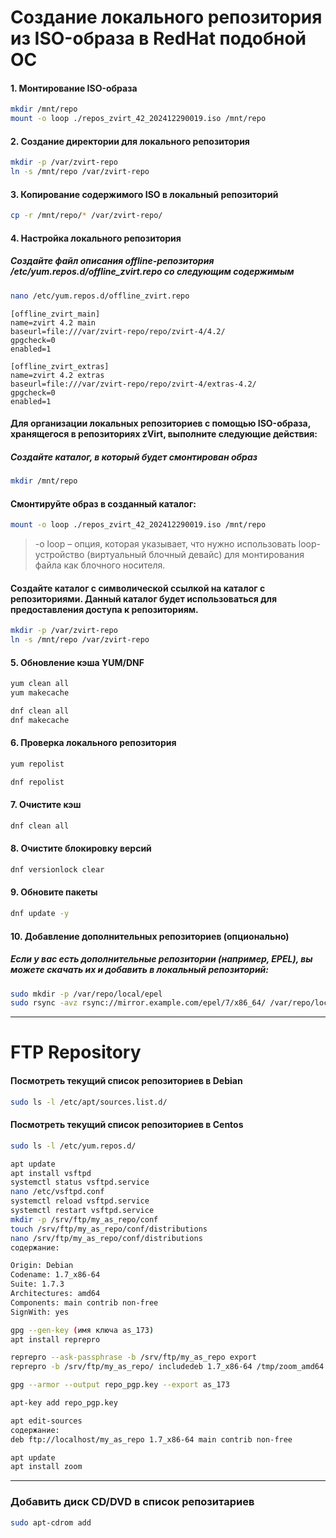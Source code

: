 # Создание локального репозитория из ISO-образа в RedHat подобной ОС

#### 1. Монтирование ISO-образа
```bash
mkdir /mnt/repo
mount -o loop ./repos_zvirt_42_202412290019.iso /mnt/repo
```

#### 2. Создание директории для локального репозитория
```bash
mkdir -p /var/zvirt-repo
ln -s /mnt/repo /var/zvirt-repo
```

#### 3. Копирование содержимого ISO в локальный репозиторий
```bash
cp -r /mnt/repo/* /var/zvirt-repo/
```

#### 4. Настройка локального репозитория
##### Создайте файл описания offline-репозитория /etc/yum.repos.d/offline_zvirt.repo со следующим содержимым
```bash
nano /etc/yum.repos.d/offline_zvirt.repo
```
```
[offline_zvirt_main]
name=zvirt 4.2 main
baseurl=file:///var/zvirt-repo/repo/zvirt-4/4.2/
gpgcheck=0
enabled=1

[offline_zvirt_extras]
name=zvirt 4.2 extras
baseurl=file:///var/zvirt-repo/repo/zvirt-4/extras-4.2/
gpgcheck=0
enabled=1
```

#### Для организации локальных репозиториев с помощью ISO-образа, хранящегося в репозиториях zVirt, выполните следующие действия:
##### Создайте каталог, в который будет смонтирован образ
```bash
mkdir /mnt/repo
```
#### Смонтируйте образ в созданный каталог:
```bash
mount -o loop ./repos_zvirt_42_202412290019.iso /mnt/repo
```
> -o loop – опция, которая указывает, что нужно использовать loop-устройство (виртуальный блочный девайс) для монтирования файла как блочного носителя.

#### Создайте каталог с символической ссылкой на каталог с репозиториями. Данный каталог будет использоваться для предоставления доступа к репозиториям.
```bash
mkdir -p /var/zvirt-repo
ln -s /mnt/repo /var/zvirt-repo
```


#### 5. Обновление кэша YUM/DNF
```bash
yum clean all
yum makecache

dnf clean all
dnf makecache
```

#### 6. Проверка локального репозитория

```bash
yum repolist

dnf repolist
```
#### 7. Очистите кэш
```bash
dnf clean all
```
#### 8. Очистите блокировку версий
```bash
dnf versionlock clear
```
#### 9.  Обновите пакеты
```bash
dnf update -y
```
#### 10. Добавление дополнительных репозиториев (опционально)
##### Если у вас есть дополнительные репозитории (например, EPEL), вы можете скачать их и добавить в локальный репозиторий:

```bash
sudo mkdir -p /var/repo/local/epel
sudo rsync -avz rsync://mirror.example.com/epel/7/x86_64/ /var/repo/local/epel/
```

-------
# FTP Repository

#### Посмотреть текущий список репозиториев в Debian
```bash
sudo ls -l /etc/apt/sources.list.d/
```

#### Посмотреть текущий список репозиториев в Centos
```bash
sudo ls -l /etc/yum.repos.d/
```

```bash
apt update
apt install vsftpd 
systemctl status vsftpd.service 
nano /etc/vsftpd.conf 
systemctl reload vsftpd.service 
systemctl restart vsftpd.service
mkdir -p /srv/ftp/my_as_repo/conf
touch /srv/ftp/my_as_repo/conf/distributions
nano /srv/ftp/my_as_repo/conf/distributions
содержание:

Origin: Debian
Codename: 1.7_x86-64
Suite: 1.7.3
Architectures: amd64
Components: main contrib non-free
SignWith: yes

gpg --gen-key (имя ключа as_173)
apt install reprepro

reprepro --ask-passphrase -b /srv/ftp/my_as_repo export
reprepro -b /srv/ftp/my_as_repo/ includedeb 1.7_x86-64 /tmp/zoom_amd64.deb

gpg --armor --output repo_pgp.key --export as_173

apt-key add repo_pgp.key

apt edit-sources
содержание:
deb ftp://localhost/my_as_repo 1.7_x86-64 main contrib non-free

apt update 
apt install zoom  
```
---

### Добавить диск CD/DVD в список репозитариев

```bash
sudo apt-cdrom add
``` 
